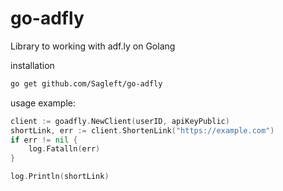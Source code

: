 # go-adfly

Library to working with adf.ly on Golang

installation

```bash
go get github.com/Sagleft/go-adfly
```

usage example:

```go
client := goadfly.NewClient(userID, apiKeyPublic)
shortLink, err := client.ShortenLink("https://example.com")
if err != nil {
    log.Fatalln(err)
}

log.Println(shortLink)
```

